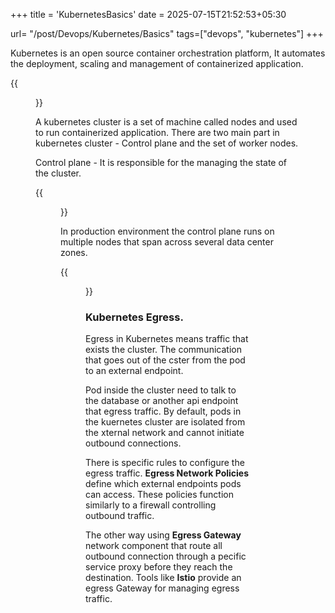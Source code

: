 +++
title = 'KubernetesBasics'
date = 2025-07-15T21:52:53+05:30

url= "/post/Devops/Kubernetes/Basics"
tags=["devops", "kubernetes"]
+++

Kubernetes is an open source container orchestration platform, It automates the deployment, scaling and management of containerized application.

{{<figure src="/images/Devops/Kubernetes/KubernetesArchitecture.png" alt="Kubernetes Architecture" caption="Kubernetes Architecture.">}}

A kubernetes cluster is a set of machine called nodes and used to run containerized application. There are two main part in kubernetes cluster - Control plane and the set of worker nodes.

Control plane - It is responsible for the managing the state of the cluster.

{{<figure src="/images/Devops/Kubernetes/ControlPlane.png" alt="ControlPlane Architecture" caption="Control Plane.">}}

In production environment the control plane runs on multiple nodes that span across several data center zones.

{{<figure src="/images/Devops/Kubernetes/KubernetesWorkflow.png" alt="Kubernetes Workflow Architecture." caption="Kubernetes Workflow Architecture.">}}

### **Kubernetes Egress.**

Egress in Kubernetes means traffic that exists the cluster. The communication that goes out of the cster from the pod to an external endpoint.

Pod inside the cluster need to talk to the database or another api endpoint that egress traffic. By default, pods in the kuernetes cluster are isolated from the xternal network and cannot initiate outbound connections.

There is specific rules to configure the egress traffic. **Egress Network Policies** define which external endpoints pods can access. These policies function similarly to a firewall controlling outbound traffic. 

The other way using **Egress Gateway** network component that route all outbound connection through a pecific service proxy before they reach the destination. Tools like **Istio** provide an egress Gateway for managing egress traffic.
